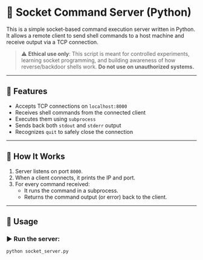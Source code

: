 # 🔌 Socket Command Server (Python)

This is a simple socket-based command execution server written in Python. It allows a remote client to send shell commands to a host machine and receive output via a TCP connection.

> ⚠️ **Ethical use only**: This script is meant for controlled experiments, learning socket programming, and building awareness of how reverse/backdoor shells work. **Do not use on unauthorized systems.**

---

## 🧠 Features

- Accepts TCP connections on `localhost:8000`
- Receives shell commands from the connected client
- Executes them using `subprocess`
- Sends back both `stdout` and `stderr` output
- Recognizes `quit` to safely close the connection

---

## 🚀 How It Works

1. Server listens on port `8000`.
2. When a client connects, it prints the IP and port.
3. For every command received:
   - It runs the command in a subprocess.
   - Returns the command output (or error) back to the client.

---

## 🧪 Usage

### ▶️ Run the server:

```bash
python socket_server.py
